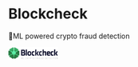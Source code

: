 # Blockcheck
🧠ML powered crypto fraud detection

<img src="images/blockcheck.png"
     alt="blockcheck logo"
     style="width: 100px;" />
